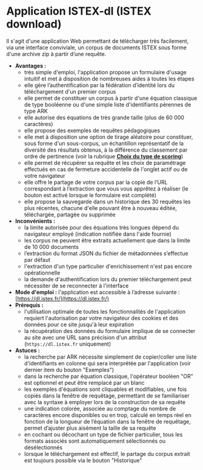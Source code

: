 # Application ISTEX-dl \(ISTEX download\)

Il s'agit d'une application Web permettant de télécharger très facilement, via une interface conviviale, un corpus de documents ISTEX sous forme d'une archive zip à partir d’une requête.

* **Avantages :**
  * très simple d'emploi, l'application propose un formulaire d'usage intuitif et met à disposition de nombreuses aides à toutes les étapes
  * elle gère l’authentification par la fédération d’identité lors du téléchargement d'un premier corpus
  * elle permet de constituer un corpus à partir d'une équation classique de type booléenne ou d'une simple liste d'identifiants pérennes de type ARK  
  * elle autorise des équations de très grande taille \(plus de 60 000 caractères\)
  * elle propose des exemples de requêtes pédagogiques
  * elle met à disposition une option de tirage aléatoire pour constituer, sous forme d'un sous-corpus, un échantillon représentatif de la diversité des résultats obtenus, à la différence du classement par ordre de pertinence \(voir la rubrique [**Choix du type de scoring**](../../api/results/scoring.md)\)
  * elle permet de récupérer sa requête et les choix de paramétrage effectués en cas de fermeture accidentelle de l'onglet actif ou de votre navigateur 
  * elle offre le partage de votre corpus par la copie de l’URL correspondant à l’extraction que vous vous apprêtez à réaliser \(le bouton est activé lorsque le formulaire est complété\) 
  * elle propose la sauvegarde dans un historique des 30 requêtes les plus récentes, chacune d'elle pouvant être à nouveau éditée, téléchargée, partagée ou supprimée  
* **Inconvénients :**
  * la limite autorisée pour des équations très longues dépend du navigateur employé \(indication notifiée dans l'aide fournie\)
  * les corpus ne peuvent être extraits actuellement que dans la limite de 10 000 documents
  * l’extraction du format JSON du fichier de métadonnées s’effectue par défaut
  * l'extraction d'un type particulier d'enrichissement n'est pas encore opérationnelle
  * la demande d'authentification lors du premier téléchargement peut nécessiter de se reconnecter à l'interface
* **Mode d'emploi :** l'application est accessible à l’adresse suivante : [https://dl.istex.fr/](https://dl.istex.fr/)
* **Prérequis :**
  * l'utilisation optimale de toutes les fonctionnalités de l'application requiert l'autorisation par votre navigateur des cookies et des données pour ce site jusqu'à leur expiration 
  * la récupération des données du formulaire implique de se connecter au site avec une URL sans précision d'un attribut \(`https://dl.istex.fr` uniquement\)
* **Astuces :** 
  * la recherche par ARK nécessite simplement de copier/coller une liste d'identifiants en colonne qui sera interprétée par l'application \(voir dernier item du bouton "Exemples"\)
  * dans la recherche par équation classique, l'opérateur booléen "OR" est optionnel et peut être remplacé par un blanc
  * les exemples d'équations sont cliquables et modifiables, une fois copiés dans la fenêtre de requêtage, permettant de se familiariser avec la syntaxe à employer lors de la construction de sa requête
  * une indication colorée, associée au comptage du nombre de caractères encore disponibles ou en trop, calculé en temps réel en fonction de la longueur de l’équation dans la fenêtre de requêtage, permet d’ajuster plus aisément la taille de sa requête
  * en cochant ou décochant un type de fichier particulier, tous les formats associés sont automatiquement sélectionnés ou désélectionnés
  * lorsque le téléchargement est effectif, le partage du corpus extrait est toujours possible via le bouton "Historique"   





